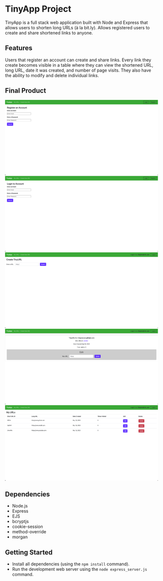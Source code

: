 # TinyApp Project

TinyApp is a full stack web application built with Node and Express that allows users to shorten long URLs (à la bit.ly). Allows registered users to create and share shortened links to anyone.

## Features

Users that register an account can create and share links. Every link they create becomes visible in a table where they can view the shortened URL, long URL, date it was created, and number of page visits. They also have the ability to modify and delete individual links.

## Final Product

!["Register an account"](https://github.com/oMnotopia/tinyapp/blob/main/docs/register.png?raw=true)
!["Login to account"](https://github.com/oMnotopia/tinyapp/blob/main/docs/login.png?raw=true)
!["Create URL"](https://github.com/oMnotopia/tinyapp/blob/main/docs/create-url.png?raw=true)
!["Edit a URL"](https://github.com/oMnotopia/tinyapp/blob/main/docs/url-edit.png?raw=true)
!["List of URLs"](https://github.com/oMnotopia/tinyapp/blob/main/docs/urls.png?raw=true)

## Dependencies

- Node.js
- Express
- EJS
- bcryptjs
- cookie-session
- method-override
- morgan

## Getting Started

- Install all dependencies (using the `npm install` command).
- Run the development web server using the `node express_server.js` command.